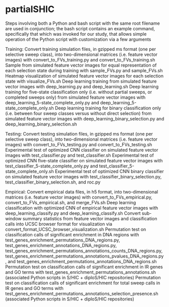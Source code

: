 # partialSHIC

Steps involving both a Python and bash script with the same root filename are used in conjunction; the bash script contains an example command, specifically that which was invoked for our study, that allows simple operation of the Python script with customization via a few arguments

Training:
Convert training simulation files, in gzipped ms format (one per selective sweep class), into two-dimensional matrices (i.e. feature vector images) with convert_to_FVs_training.py and convert_to_FVs_training.sh
Sample from simulated feature vector images for equal representation of each selection state during training with sample_FVs.py and sample_FVs.sh
Heatmap visualization of simulated feature vector images for each selection state with visualize_FVs.sh 
Deep learning training from simulated feature vector images with deep_learning.py and deep_learning.sh
Deep learning training for five-state classification only (i.e. without partial sweeps, or completed sweeps only) from simulated feature vector images with deep_learning_5-state_complete_only.py and deep_learning_5-state_complete_only.sh
Deep learning training for binary classification only (i.e. between four sweep classes versus without direct selection) from simulated feature vector images with deep_learning_binary_selection.py and deep_learning_binary_selection.sh

Testing:
Convert testing simulation files, in gzipped ms format (one per selective sweep class), into two-dimensional matrices (i.e. feature vector images) with convert_to_FVs_testing.py and convert_to_FVs_testing.sh
Experimental test of optimized CNN classifier on simulated feature vector images with test_classifier.py and test_classifier.sh
Experimental test of optimized CNN five-state classifier on simulated feature vector images with test_classifier_5-state_complete_only.py and test_classifier_5-state_complete_only.sh
Experimental test of optimized CNN binary classifier on simulated feature vector images with test_classifier_binary_selection.py, test_classifier_binary_selection.sh, and roc.py

Empirical:
Convert empirical data files, in h5 format, into two-dimensional matrices (i.e. feature vector images) with convert_to_FVs_empirical.py, convert_to_FVs_empirical.sh, and merge_FVs.sh
Deep learning classification with optimized CNN of empirical feature vector images with deep_learning_classify.py and deep_learning_classify.sh
Convert sub-window summary statistics from feature vector images and classification calls into UCSC browser format for visualization via convert_format_UCSC_browser_visualization.sh
Permutation test on classification calls of significant enrichment in DNA regions with test_genes_enrichment_permutations_DNA_regions.py, test_genes_enrichment_annotations_DNA_regions.py, test_genes_enrichment_permutations_annotations_counts_DNA_regions.py, test_genes_enrichment_permutations_annotations_pvalues_DNA_regions.py, and test_genes_enrichment_permutations_annotations_DNA_regions.sh
Permutation test on classification calls of significant enrichment in IR genes and GO terms with test_genes_enrichment_permutations_annotations.sh (associated Python scripts in S/HIC + diploS/HIC repositories)
Permutation test on classification calls of significant enrichment for total sweep calls in IR genes and GO terms with test_genes_enrichment_permutations_annotations_selection_presence.sh (associated Python scripts in S/HIC + diploS/HIC repositories)
